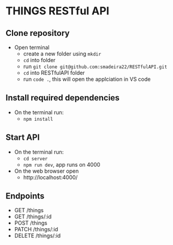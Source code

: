 # THINGS RESTful API

## Clone repository

- Open terminal
  - create a new folder using `mkdir`
  - `cd` into folder
  - run `git clone git@github.com:smadeira22/RESTfulAPI.git`
  - `cd` into RESTfulAPI folder
  - run `code .`, this will open the applciation in VS code

## Install required dependencies

- On the terminal run:
   - `npm install`

## Start API

- On the terminal run:
   - `cd server`
   - `npm run dev`, app runs on 4000
- On the web browser open
   - http://localhost:4000/

## Endpoints

- GET /things
- GET /things/:id
- POST /things
- PATCH /things/:id
- DELETE /things/:id